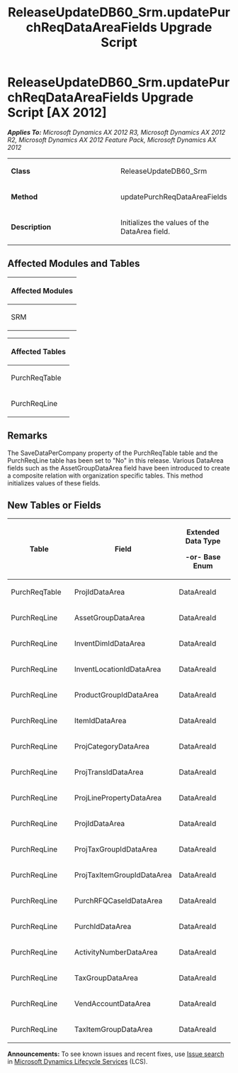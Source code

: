 ﻿---
title: ReleaseUpdateDB60_Srm.updatePurchReqDataAreaFields Upgrade Script
TOCTitle: ReleaseUpdateDB60_Srm.updatePurchReqDataAreaFields Upgrade Script
ms:assetid: a9c4a43c-302a-a092-8a76-bb89ef445945
ms:mtpsurl: https://msdn.microsoft.com/en-us/library/JJ686438(v=AX.60)
ms:contentKeyID: 49710394
ms.date: 05/18/2015
mtps_version: v=AX.60
---

# ReleaseUpdateDB60\_Srm.updatePurchReqDataAreaFields Upgrade Script [AX 2012]


_**Applies To:** Microsoft Dynamics AX 2012 R3, Microsoft Dynamics AX 2012 R2, Microsoft Dynamics AX 2012 Feature Pack, Microsoft Dynamics AX 2012_

<table>
<colgroup>
<col style="width: 50%" />
<col style="width: 50%" />
</colgroup>
<tbody>
<tr class="odd">
<td><p><strong>Class</strong></p></td>
<td><p>ReleaseUpdateDB60_Srm</p></td>
</tr>
<tr class="even">
<td><p><strong>Method</strong></p></td>
<td><p>updatePurchReqDataAreaFields</p></td>
</tr>
<tr class="odd">
<td><p><strong>Description</strong></p></td>
<td><p>Initializes the values of the DataArea field.</p></td>
</tr>
</tbody>
</table>


## Affected Modules and Tables

<table>
<colgroup>
<col style="width: 100%" />
</colgroup>
<thead>
<tr class="header">
<th><p>Affected Modules</p></th>
</tr>
</thead>
<tbody>
<tr class="odd">
<td><p>SRM</p></td>
</tr>
</tbody>
</table>


<table>
<colgroup>
<col style="width: 100%" />
</colgroup>
<thead>
<tr class="header">
<th><p>Affected Tables</p></th>
</tr>
</thead>
<tbody>
<tr class="odd">
<td><p>PurchReqTable</p></td>
</tr>
<tr class="even">
<td><p>PurchReqLine</p></td>
</tr>
</tbody>
</table>


## Remarks

The SaveDataPerCompany property of the PurchReqTable table and the PurchReqLine table has been set to "No" in this release. Various DataArea fields such as the AssetGroupDataArea field have been introduced to create a composite relation with organization specific tables. This method initializes values of these fields.

## New Tables or Fields

<table>
<colgroup>
<col style="width: 33%" />
<col style="width: 33%" />
<col style="width: 33%" />
</colgroup>
<thead>
<tr class="header">
<th><p>Table</p></th>
<th><p>Field</p></th>
<th><p>Extended Data Type</p>
<p>-or- Base Enum</p></th>
</tr>
</thead>
<tbody>
<tr class="odd">
<td><p>PurchReqTable</p></td>
<td><p>ProjIdDataArea</p></td>
<td><p>DataAreaId</p></td>
</tr>
<tr class="even">
<td><p>PurchReqLine</p></td>
<td><p>AssetGroupDataArea</p></td>
<td><p>DataAreaId</p></td>
</tr>
<tr class="odd">
<td><p>PurchReqLine</p></td>
<td><p>InventDimIdDataArea</p></td>
<td><p>DataAreaId</p></td>
</tr>
<tr class="even">
<td><p>PurchReqLine</p></td>
<td><p>InventLocationIdDataArea</p></td>
<td><p>DataAreaId</p></td>
</tr>
<tr class="odd">
<td><p>PurchReqLine</p></td>
<td><p>ProductGroupIdDataArea</p></td>
<td><p>DataAreaId</p></td>
</tr>
<tr class="even">
<td><p>PurchReqLine</p></td>
<td><p>ItemIdDataArea</p></td>
<td><p>DataAreaId</p></td>
</tr>
<tr class="odd">
<td><p>PurchReqLine</p></td>
<td><p>ProjCategoryDataArea</p></td>
<td><p>DataAreaId</p></td>
</tr>
<tr class="even">
<td><p>PurchReqLine</p></td>
<td><p>ProjTransIdDataArea</p></td>
<td><p>DataAreaId</p></td>
</tr>
<tr class="odd">
<td><p>PurchReqLine</p></td>
<td><p>ProjLinePropertyDataArea</p></td>
<td><p>DataAreaId</p></td>
</tr>
<tr class="even">
<td><p>PurchReqLine</p></td>
<td><p>ProjIdDataArea</p></td>
<td><p>DataAreaId</p></td>
</tr>
<tr class="odd">
<td><p>PurchReqLine</p></td>
<td><p>ProjTaxGroupIdDataArea</p></td>
<td><p>DataAreaId</p></td>
</tr>
<tr class="even">
<td><p>PurchReqLine</p></td>
<td><p>ProjTaxItemGroupIdDataArea</p></td>
<td><p>DataAreaId</p></td>
</tr>
<tr class="odd">
<td><p>PurchReqLine</p></td>
<td><p>PurchRFQCaseIdDataArea</p></td>
<td><p>DataAreaId</p></td>
</tr>
<tr class="even">
<td><p>PurchReqLine</p></td>
<td><p>PurchIdDataArea</p></td>
<td><p>DataAreaId</p></td>
</tr>
<tr class="odd">
<td><p>PurchReqLine</p></td>
<td><p>ActivityNumberDataArea</p></td>
<td><p>DataAreaId</p></td>
</tr>
<tr class="even">
<td><p>PurchReqLine</p></td>
<td><p>TaxGroupDataArea</p></td>
<td><p>DataAreaId</p></td>
</tr>
<tr class="odd">
<td><p>PurchReqLine</p></td>
<td><p>VendAccountDataArea</p></td>
<td><p>DataAreaId</p></td>
</tr>
<tr class="even">
<td><p>PurchReqLine</p></td>
<td><p>TaxItemGroupDataArea</p></td>
<td><p>DataAreaId</p></td>
</tr>
</tbody>
</table>

  
**Announcements:** To see known issues and recent fixes, use [Issue search](http://go.microsoft.com/fwlink/?linkid=389258) in [Microsoft Dynamics Lifecycle Services](http://go.microsoft.com/fwlink/?linkid=306505) (LCS).

